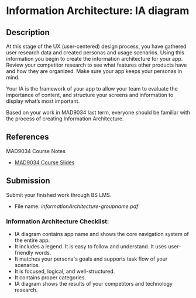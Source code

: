 # Information Architecture: IA diagram 

## Description

At this stage of the UX (user-centered) design process, you have gathered user research data and created personas and usage scenarios. Using this information you begin to create the information architecture for your app. Review your competitor research to see what features other products have and how they are organized. Make sure your app keeps your personas in mind.

Your IA is the framework of your app to allow your team to evaluate the importance of content, and structure your screens and information to display what’s most important.

Based on your work in MAD9034 last term, everyone should be familiar with the process of creating Information Architecture.

## References

MAD9034 Course Notes
- [MAD9034 Course Slides](https://goo.gl/JKcRx7)

## Submission

Submit your finished work through BS LMS.
- File name: _informationArchitecture-groupname.pdf_

### Information Architecture Checklist: 

* IA diagram contains app name and shows the core navigation system of the entire app.
* It includes a legend. It is easy to follow and understand. It uses user-friendly words.
* It matches your persona's goals and supports task flow of your scenarios.
* It is focused, logical, and well-structured. 
* It contains proper categories.
* IA diagram shows the results of your competitors and technology research.